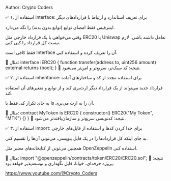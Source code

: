 Author: Crypto Coders



✅ ۱. استفاده از interface:
برای تعریف استاندارد و ارتباط با قراردادهای دیگر

اینترفیس فقط امضای توابع (توابع بدون بدنه) را نگه می‌دارد.

وقتی می‌خواهی با یک قرارداد خارجی مثل ERC20 یا Uniswap تعامل داشته باشی، لازم نیست کل قرارداد را کپی کنی.

فقط کافی است Interface آن را تعریف کرده و استفاده کنی.

🔹 مثال:
interface IERC20 {
    function transfer(address to, uint256 amount) external returns (bool);
}
📌 نتیجه: کد سبک‌تر، سریع‌تر و امن‌تر می‌شود.





✅ ۲. استفاده از inheritance:
برای استفاده مجدد از کد و ساختارهای آماده

قرارداد جدید می‌تواند از یک قرارداد دیگر ارث‌بری کند و از توابع و متغیرهای آن استفاده کند.

به جای تکرار کد، فقط با is آن را به ارث می‌بری.

🔹 مثال:
contract MyToken is ERC20 {
    constructor() ERC20("My Token", "MTK") {}
}
📌 نتیجه: کدنویسی سریع‌تر و سازمان‌یافته‌تر می‌شود.




✅ ۳. استفاده از import:
برای جدا کردن کدها و استفاده از فایل‌های خارجی

به جای اینکه کل قراردادها را در یک فایل بنویسی، می‌تونی آن‌ها را تقسیم کنی.

همچنین می‌تونی از کتابخانه‌های معتبر مثل OpenZeppelin استفاده کنی.

🔹 مثال:
import "@openzeppelin/contracts/token/ERC20/ERC20.sol";
📌 نتیجه: پروژه حرفه‌ای، خوانا، قابل نگهداری و توسعه‌پذیر خواهد بود.



https://www.youtube.com/@Crypto_Coders
